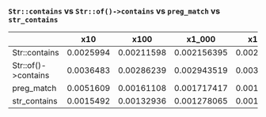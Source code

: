 ### `Str::contains` vs `Str::of()->contains` vs `preg_match` vs `str_contains`

|                     |       x10 |       x100 |      x1_000 |      x10_000 |           x100_000 |         x1_000_000 |
|---------------------|-----------|------------|-------------|--------------|--------------------|--------------------|
|       Str::contains | 0.0025994 | 0.00211598 | 0.002156395 |  0.002130361 | 0.0021755392600001 | 0.0021399979289993 |
| Str::of()->contains | 0.0036483 | 0.00286239 | 0.002943519 | 0.0030258301 |      0.00305592294 | 0.0031049707590003 |
|          preg_match | 0.0051609 | 0.00161108 | 0.001717417 | 0.0017162163 | 0.0017384300400001 | 0.0017398611529993 |
|        str_contains | 0.0015492 | 0.00132936 | 0.001278065 | 0.0013330118 |      0.00148521119 | 0.0013343162490001 |

